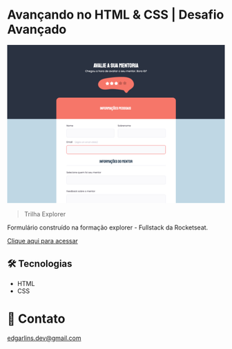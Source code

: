 # Avançando no HTML & CSS | Desafio Avançado

![preview](./.github/preview.png)

>Trilha Explorer

Formulário construído na formação explorer - Fullstack da Rocketseat.

[Clique aqui para acessar](https://edgar-lins.github.io/formulario-mentoria/)

## 🛠 Tecnologias 

- HTML
- CSS

# 📩 Contato

edgarlins.dev@gmail.com
